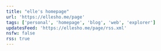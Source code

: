 ```yaml
---
title: "elle's homepage"
url: 'https://ellesho.me/page'
tags: ['personal', 'homepage', 'blog', 'web', 'explorer']
updatesFeed: 'https://ellesho.me/page/rss.xml'
nsfw: false
rss: true
---
```

